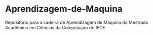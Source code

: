# Aprendizagem-de-Maquina
 Repositório para a cadeira de Aprendizagem de Máquina do Mestrado Acadêmico em Ciências da Computação do IFCE
